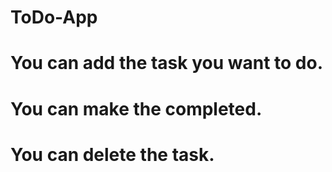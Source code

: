 # ToDo-App

# You can add the task you want to do.

# You can make the completed.

# You can delete the task.
